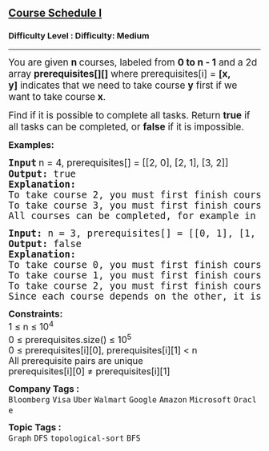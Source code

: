 <h2><a href="https://www.geeksforgeeks.org/problems/course-schedule-i/1">Course Schedule I</a></h2><h3>Difficulty Level : Difficulty: Medium</h3><hr><div class="problems_problem_content__Xm_eO"><p class="MsoNormal"><span style="font-size: 14pt;">You are given&nbsp;<strong>n&nbsp;</strong>courses, labeled from&nbsp;<strong>0 to n - 1</strong> and a 2d array <strong>prerequisites[][]</strong>&nbsp;where prerequisites[i] =&nbsp;<strong>[x, y]</strong>&nbsp;indicates that we need to take course&nbsp;<strong>y</strong>&nbsp;first if we want to take course<strong>&nbsp;x</strong>.</span></p>
<p class="MsoNormal"><span style="font-size: 14pt;">Find if it is possible to complete all tasks. Return&nbsp;<strong>true</strong>&nbsp;if all tasks can be completed, or&nbsp;<strong>false</strong> if it is impossible.</span></p>
<p><span style="font-size: 18px;"><strong>Examples:</strong></span></p>
<pre><span style="font-size: 14pt;"><strong>Input</strong><strong style="font-family: -apple-system, BlinkMacSystemFont, 'Segoe UI', Roboto, Oxygen, Ubuntu, Cantarell, 'Open Sans', 'Helvetica Neue', sans-serif;"> </strong><span style="font-family: -apple-system, BlinkMacSystemFont, 'Segoe UI', Roboto, Oxygen, Ubuntu, Cantarell, 'Open Sans', 'Helvetica Neue', sans-serif;">n = 4, prerequisites[] = [[2, 0], [2, 1], [3, 2]]</span></span><br><span style="font-size: 14pt;"><strong>Output: </strong>true<br><strong>Explanation: <br></strong>To take course 2, you must first finish courses 0 and 1.<br>To take course 3, you must first finish course 2.
All courses can be completed, for example in the order [0, 1, 2, 3] or [1, 0, 2, 3].</span></pre>
<pre><span style="font-size: 14pt;"><strong>Input: </strong>n = 3, prerequisites[] = [[0, 1], [1, 2], [2, 0]]</span><br><span style="font-size: 14pt;"><strong>Output: </strong>false</span><br><span style="font-size: 14pt;"><strong>Explanation: <br></strong>To take course 0, you must first finish course 1. <br></span><span style="font-size: 14pt;">To take course 1, you must first finish course 2. <br></span><span style="font-size: 14pt;">To take course 2, you must first finish course 0.
Since each course depends on the other, it is impossible to complete all courses.</span></pre>
<div><span style="font-size: 18px;"><strong>Constraints:</strong><br>1 ≤ n ≤ 10<sup>4</sup></span></div>
<div><span style="font-size: 18px;"><span style="font-size: 18px;">0 ≤ prerequisites.size() ≤ 10<sup>5</sup></span></span></div>
<div>
<div><span style="font-size: 18px;">0 ≤ prerequisites[i][0], prerequisites[i][1] &lt; n<br>All prerequisite pairs are unique</span></div>
<div><span style="font-size: 18px;">prerequisites[i][0] ≠ prerequisites[i][1]</span></div>
</div></div><p><span style=font-size:18px><strong>Company Tags : </strong><br><code>Bloomberg</code>&nbsp;<code>Visa</code>&nbsp;<code>Uber</code>&nbsp;<code>Walmart</code>&nbsp;<code>Google</code>&nbsp;<code>Amazon</code>&nbsp;<code>Microsoft</code>&nbsp;<code>Oracle</code>&nbsp;<br><p><span style=font-size:18px><strong>Topic Tags : </strong><br><code>Graph</code>&nbsp;<code>DFS</code>&nbsp;<code>topological-sort</code>&nbsp;<code>BFS</code>&nbsp;